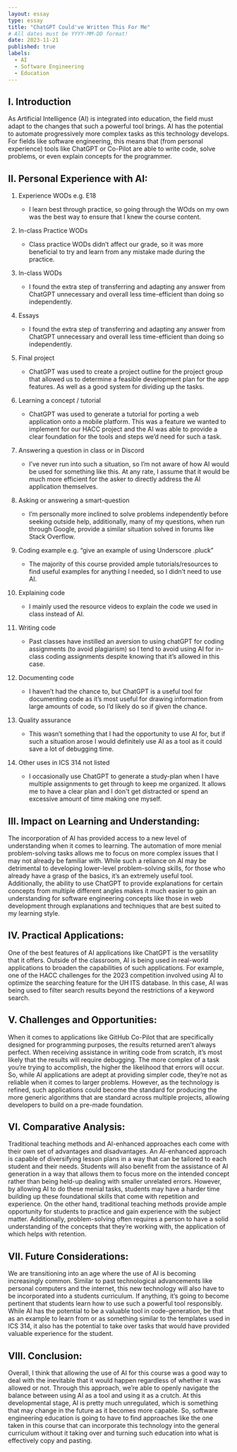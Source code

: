 ```yaml
---
layout: essay
type: essay
title: "ChatGPT Could've Written This For Me"
# All dates must be YYYY-MM-DD format!
date: 2023-11-21
published: true
labels:
  - AI
  - Software Engineering
  - Education
---
```


## I. Introduction

As Artificial Intelligence (AI) is integrated into education, the field must adapt to the changes that such a powerful tool brings. AI has the potential to automate progressively more complex tasks as this technology develops. For fields like software engineering, this means that (from personal experience) tools like ChatGPT or Co-Pilot are able to write code, solve problems, or even explain concepts for the programmer.

## II. Personal Experience with AI:

1. Experience WODs e.g. E18
    + I learn best through practice, so going through the WOds on my own was the best way to ensure that I knew the course content.

2. In-class Practice WODs
   + Class practice WODs didn’t affect our grade, so it was more beneficial to try and learn from any mistake made during the practice.

3. In-class WODs
   + I found the extra step of transferring and adapting any answer from ChatGPT unnecessary and overall less time-efficient than doing so independently.

4. Essays
   + I found the extra step of transferring and adapting any answer from ChatGPT unnecessary and overall less time-efficient than doing so independently.

5. Final project
   + ChatGPT was used to create a project outline for the project group that allowed us to determine a feasible development plan for the app features. As well as a good system for dividing up the tasks.

6. Learning a concept / tutorial
   + ChatGPT was used to generate a tutorial for porting a web application onto a mobile platform. This was a feature we wanted to implement for our HACC project and the AI was able to provide a clear foundation for the tools and steps we’d need for such a task.

7. Answering a question in class or in Discord
   + I’ve never run into such a situation, so I’m not aware of how AI would be used for something like this. At any rate, I assume that it would be much more efficient for the asker to directly address the AI application themselves.

8. Asking or answering a smart-question
   + I’m personally more inclined to solve problems independently before seeking outside help, additionally, many of my questions, when run through Google, provide a similar situation solved in forums like Stack Overflow.

9. Coding example e.g. “give an example of using Underscore .pluck”
   + The majority of this course provided ample tutorials/resources to find useful examples for anything I needed, so I didn’t need to use AI.

10. Explaining code
    + I mainly used the resource videos to explain the code we used in class instead of AI.

11. Writing code
    + Past classes have instilled an aversion to using chatGPT for coding assignments (to avoid plagiarism) so I tend to avoid using AI for in-class coding assignments despite knowing that it’s allowed in this case.

12. Documenting code
    + I haven’t had the chance to, but ChatGPT is a useful tool for documenting code as it’s most useful for drawing information from large amounts of code, so I’d likely do so if given the chance.

13. Quality assurance
    + This wasn’t something that I had the opportunity to use AI for, but if such a situation arose I would definitely use AI as a tool as it could save a lot of debugging time.

14. Other uses in ICS 314 not listed
    + I occasionally use ChatGPT to generate a study-plan when I have multiple assignments to get through to keep me organized. It allows me to have a clear plan and I don't get distracted or spend an excessive amount of time making one myself.


## III. Impact on Learning and Understanding:

The incorporation of AI has provided access to a new level of understanding when it comes to learning. The automation of more menial problem-solving tasks allows me to focus on more complex issues that I may not already be familiar with. While such a reliance on AI may be detrimental to developing lower-level problem-solving skills, for those who already have a grasp of the basics, it’s an extremely useful tool. Additionally, the ability to use ChatGPT to provide explanations for certain concepts from multiple different angles makes it much easier to gain an understanding for software engineering concepts like those in web development through explanations and techniques that are best suited to my learning style.

## IV. Practical Applications:

One of the best features of AI applications like ChatGPT is the versatility that it offers. Outside of the classroom, AI is being used in real-world applications to broaden the capabilities of such applications. For example, one of the HACC challenges for the 2023 competition involved using AI to optimize the searching feature for the UH ITS database. In this case, AI was being used to filter search results beyond the restrictions of a keyword search. 

## V. Challenges and Opportunities:

When it comes to applications like GitHub Co-Pilot that are specifically designed for programming purposes, the results returned aren’t always perfect. When receiving assistance in writing code from scratch, it’s most likely that the results will require debugging. The more complex of a task you’re trying to accomplish, the higher the likelihood that errors will occur. So, while AI applications are adept at providing simpler code, they’re not as reliable when it comes to larger problems. However, as the technology is refined, such applications could become the standard for producing the more generic algorithms that are standard across multiple projects, allowing developers to build on a pre-made foundation.

## VI. Comparative Analysis:

Traditional teaching methods and AI-enhanced approaches each come with their own set of advantages and disadvantages. An AI-enhanced approach is capable of diversifying lesson plans in a way that can be tailored to each student and their needs. Students will also benefit from the assistance of AI generation in a way that allows them to focus more on the intended concept rather than being held-up dealing with smaller unrelated errors. However, by allowing AI to do these menial tasks, students may have a harder time building up these foundational skills that come with repetition and experience. On the other hand, traditional teaching methods provide ample opportunity for students to practice and gain experience with the subject matter. Additionally, problem-solving often requires a person to have a solid understanding of the concepts that they’re working with, the application of which helps with retention.

## VII. Future Considerations:

We are transitioning into an age where the use of AI is becoming increasingly common. Similar to past technological advancements like personal computers and the internet, this new technology will also have to be incorporated into a students curriculum. If anything, it’s going to become pertinent that students learn how to use such a powerful tool responsibly. While AI has the potential to be a valuable tool in code-generation, be that as an example to learn from or as something similar to the templates used in ICS 314, it also has the potential to take over tasks that would have provided valuable experience for the student.

## VIII. Conclusion:

Overall, I think that allowing the use of AI for this course was a good way to deal with the inevitable that it would happen regardless of whether it was allowed or not. Through this approach, we’re able to openly navigate the balance between using AI as a tool and using it as a crutch. At this developmental stage, AI is pretty much unregulated, which is something that may change in the future as it becomes more capable. So, software engineering education is going to have to find approaches like the one taken in this course that can  incorporate this technology into the general curriculum without it taking over and turning such education into what is effectively copy and pasting.
